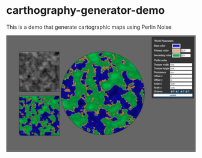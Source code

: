 # carthography-generator-demo
This is a demo that generate cartographic maps using Perlin Noise

![Screenshot](screenshot.png)
